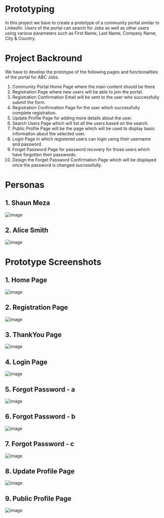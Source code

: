 # Prototyping
In this project we have to create a prototype of a community portal similar to LinkedIn.  Users of the portal can search for Jobs as well as other users using various parameters such as First Name, Last Name, Company Name, City &amp; Country. 

# Project Backround
We have to develop the prototype of the following pages and functionalities of the portal for ABC Jobs.
1. Community Portal Home Page where the main content should be there
2. Registration Page where new users will be able to join the portal.
3. Registration Confirmation Email will be sent to the user who successfully submit the form.
4. Registration Confirmation Page for the user which successfully complete registration.
5. Update Profile Page for adding more details about the user.
6. Search Users Page which will list all the users based on the search.
7. Public Profile Page will be the page which will be used to display basic information about the selected user.
8. Login Page in which registered users can login using their username and password.
9. Forget Password Page for password recovery for those users which have forgotten their passwords.
10. Design the Forget Password Confirmation Page which will be displayed once the password is changed successfully.


# Personas

## 1. Shaun Meza
![image](https://user-images.githubusercontent.com/91181779/134558135-abe9e478-665f-46ce-bd0b-2db3edee20e8.png)

## 2. Alice Smith
![image](https://user-images.githubusercontent.com/91181779/134558192-852d2b35-81ad-4925-be4c-23585b203874.png)

# Prototype Screenshots
## 1. Home Page
![image](https://user-images.githubusercontent.com/91181779/134559078-18b7e001-3b56-42fa-9c88-a99454088394.png)

## 2. Registration Page
![image](https://user-images.githubusercontent.com/91181779/134559093-5c0c1e96-d6f5-4d0d-9d7f-902c9e1ac6d9.png)

## 3. ThankYou Page
![image](https://user-images.githubusercontent.com/91181779/134559106-3af064c7-136a-4f8f-8011-c2203659fd4a.png)

## 4. Login Page
![image](https://user-images.githubusercontent.com/91181779/134559119-8a4e2ba8-b6fb-4472-a61e-9c4e7d9672ab.png)

## 5. Forgot Password - a
![image](https://user-images.githubusercontent.com/91181779/134559156-3f0b404b-952c-404f-b4a8-51b4b2cb0841.png)

## 6. Forgot Password - b
![image](https://user-images.githubusercontent.com/91181779/134559175-3eec9605-0a17-4ea9-b3a1-1a921d3ca9d7.png)

## 7. Forgot Password - c
![image](https://user-images.githubusercontent.com/91181779/134559185-4ccd25a6-5fd7-4258-9e29-97ae95104170.png)

## 8. Update Profile Page
![image](https://user-images.githubusercontent.com/91181779/134559247-3ead1c32-ae5c-45e6-86cc-13f3af1898a8.png)

## 9. Public Profile Page
![image](https://user-images.githubusercontent.com/91181779/134559275-4e0178a3-18ad-41fd-b7d9-c88996a63781.png)






